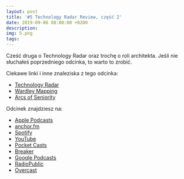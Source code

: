 ```yaml
---
layout: post
title: '#5 Technology Radar Review, część 2'
date: 2019-09-06 08:00:00 +0200
description: 
img: 5.png
tags: 
---
```

Cześć druga o Technology Radar oraz trochę o roli architekta. Jeśli nie słuchałeś poprzedniego odcinka, to warto to zrobić.

Ciekawe linki i inne znaleziska z tego odcinka:

- [Technology Radar](https://www.thoughtworks.com/radar)
- [Wardley Mapping](https://learnwardleymapping.com/)
- [Arcs of Seniority](https://www.stevanpopovic.com/arcs-of-seniority/)

Odcinek znajdziesz na:

- [Apple Podcasts]()
- [anchor.fm]()
- [Spotify]()
- [YouTube](https://youtu.be/JrGcoUstc1U)
- [Pocket Casts](https://pca.st/16k1)
- [Breaker]()
- [Google Podcasts]()
- [RadioPublic]()
- [Overcast]()
